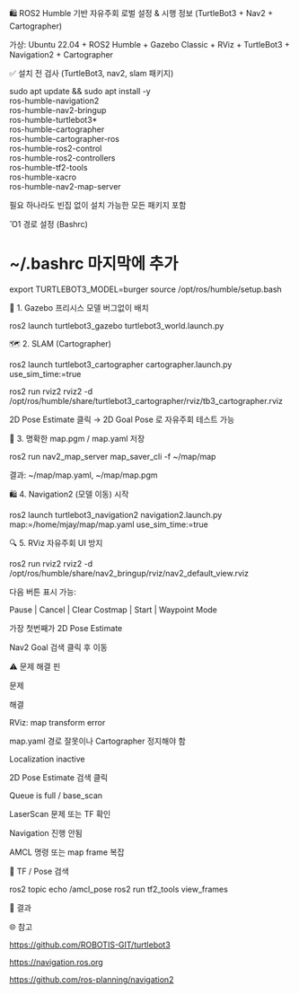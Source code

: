 🛍 ROS2 Humble 기반 자유주회 로벌 설정 & 시행 정보 (TurtleBot3 + Nav2 + Cartographer)

가상: Ubuntu 22.04 + ROS2 Humble + Gazebo Classic + RViz + TurtleBot3 + Navigation2 + Cartographer

✅ 설치 전 검사 (TurtleBot3, nav2, slam 패키지)

sudo apt update && sudo apt install -y \
  ros-humble-navigation2 \
  ros-humble-nav2-bringup \
  ros-humble-turtlebot3* \
  ros-humble-cartographer \
  ros-humble-cartographer-ros \
  ros-humble-ros2-control \
  ros-humble-ros2-controllers \
  ros-humble-tf2-tools \
  ros-humble-xacro \
  ros-humble-nav2-map-server

필요 하나라도 빈집 없이 설치 가능한 모든 패키지 포함

Ὄ1 경로 설정 (Bashrc)

# ~/.bashrc 마지막에 추가
export TURTLEBOT3_MODEL=burger
source /opt/ros/humble/setup.bash

🚀 1. Gazebo 프리시스 모델 버그없이 배치

ros2 launch turtlebot3_gazebo turtlebot3_world.launch.py

🗺️ 2. SLAM (Cartographer)

ros2 launch turtlebot3_cartographer cartographer.launch.py use_sim_time:=true

ros2 run rviz2 rviz2 -d /opt/ros/humble/share/turtlebot3_cartographer/rviz/tb3_cartographer.rviz

2D Pose Estimate 클릭 → 2D Goal Pose 로 자유주회 테스트 가능

📃 3. 명확한 map.pgm / map.yaml 저장

ros2 run nav2_map_server map_saver_cli -f ~/map/map

결과: ~/map/map.yaml, ~/map/map.pgm

🛍 4. Navigation2 (모델 이동) 시작

ros2 launch turtlebot3_navigation2 navigation2.launch.py \
  map:=/home/mjay/map/map.yaml use_sim_time:=true

🔍 5. RViz 자유주회 UI 방지

ros2 run rviz2 rviz2 -d /opt/ros/humble/share/nav2_bringup/rviz/nav2_default_view.rviz

다음 버튼 표시 가능:

Pause | Cancel | Clear Costmap | Start | Waypoint Mode

가장 첫번째가 2D Pose Estimate

Nav2 Goal 검색 클릭 후 이동

⚠️ 문제 해결 핀

문제

해결

RViz: map transform error

map.yaml 경로 잘못이나 Cartographer 정지해야 함

Localization inactive

2D Pose Estimate 검색 클릭

Queue is full / base_scan

LaserScan 문제 또는 TF 확인

Navigation 진행 안됨

AMCL 명령 또는 map frame 복잡

🔎 TF / Pose 검색

ros2 topic echo /amcl_pose
ros2 run tf2_tools view_frames

🚀 결과



🌐 참고

https://github.com/ROBOTIS-GIT/turtlebot3

https://navigation.ros.org

https://github.com/ros-planning/navigation2

